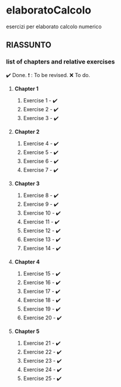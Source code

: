 # elaboratoCalcolo
esercizi per elaborato calcolo numerico

## RIASSUNTO 

### list of chapters and relative exercises ###

:heavy_check_mark: Done.
:heavy_exclamation_mark: : To be revised.
:x: To do.

1. **Chapter 1**
    1. Exercise 1 - :heavy_check_mark:
    1. Exercise 2 - :heavy_check_mark:
    1. Exercise 3 - :heavy_check_mark:

2. **Chapter 2**
    
    1. Exercise 4 - :heavy_check_mark:
    1. Exercise 5 - :heavy_check_mark:
    1. Exercise 6 - :heavy_check_mark:
    1. Exercise 7 - :heavy_check_mark:

3. **Chapter 3**
    
    1. Exercise 8 - :heavy_check_mark:
    2. Exercise 9 - :heavy_check_mark:
    3. Exercise 10 - :heavy_check_mark:
    4. Exercise 11 - :heavy_check_mark:
    5. Exercise 12 - :heavy_check_mark:
    6. Exercise 13 - :heavy_check_mark:
    7. Exercise 14 - :heavy_check_mark:

4. **Chapter 4**
    
    1. Exercise 15 - :heavy_check_mark:
    2. Exercise 16 - :heavy_check_mark:
    3. Exercise 17 - :heavy_check_mark:
    4. Exercise 18 - :heavy_check_mark:
    5. Exercise 19 - :heavy_check_mark:
    6. Exercise 20 - :heavy_check_mark:


5. **Chapter 5**
     
     1. Exercise 21 - :heavy_check_mark:
     2. Exercise 22 - :heavy_check_mark:
     3. Exercise 23 - :heavy_check_mark:
     4. Exercise 24 - :heavy_check_mark:
     5. Exercise 25 - :heavy_check_mark:
   
